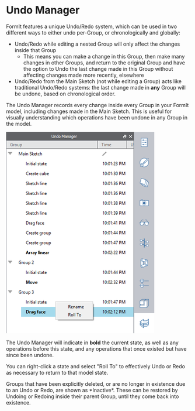 # Undo Manager

FormIt features a unique Undo/Redo system, which can be used in two different ways to either undo per-Group, or chronologically and globally:

* Undo/Redo while editing a nested Group will only affect the changes inside that Group
  * This means you can make a change in this Group, then make many changes in other Groups, and return to the original Group and have the option to Undo the last change made in this Group without affecting changes made more recently, elsewhere
* Undo/Redo from the Main Sketch \(not while editing a Group\) acts like traditional Undo/Redo systems: the last change made in **any** Group will be undone, based on chronological order.

 The Undo Manager records every change inside every Group in your FormIt model, including changes made in the Main Sketch. This is useful for visually understanding which operations have been undone in any Group in the model.

![](../.gitbook/assets/undo_manager.png)

The Undo Manager will indicate in **bold** the current state, as well as any operations before this state, and any operations that once existed but have since been undone.

You can right-click a state and select "Roll To" to effectively Undo or Redo as necessary to return to that model state.

Groups that have been explicitly deleted, or are no longer in existence due to an Undo or Redo, are shown as \*Inactive\*. These can be restored by Undoing or Redoing inside their parent Group, until they come back into existence.

